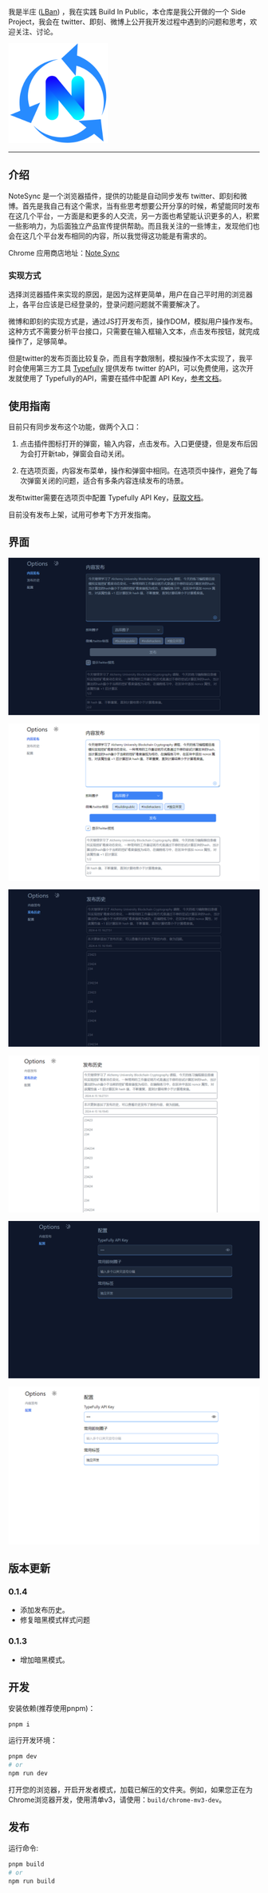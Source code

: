 我是半庄 ([LBan](https://twitter.com/LBan2049)) ，我在实践 Build In Public，本仓库是我公开做的一个 Side Project，我会在 twitter、即刻、微博上公开我开发过程中遇到的问题和思考，欢迎关注、讨论。


<img src="./assets/icon.png" width="200px" />

---

## 介绍

NoteSync 是一个浏览器插件，提供的功能是自动同步发布 twitter、即刻和微博。首先是我自己有这个需求，当有些思考想要公开分享的时候，希望能同时发布在这几个平台，一方面是和更多的人交流，另一方面也希望能认识更多的人，积累一些影响力，为后面独立产品宣传提供帮助。而且我关注的一些博主，发现他们也会在这几个平台发布相同的内容，所以我觉得这功能是有需求的。

Chrome 应用商店地址：[Note Sync](https://chrome.google.com/webstore/detail/note-sync%E9%9A%8F%E7%AC%94%E5%90%8C%E6%AD%A5/dlndiobcgnbmbeekdekcpjglkpnfcnnl?hl=en&authuser=0)

### 实现方式

选择浏览器插件来实现的原因，是因为这样更简单，用户在自己平时用的浏览器上，各平台应该是已经登录的，登录问题问题就不需要解决了。

微博和即刻的实现方式是，通过JS打开发布页，操作DOM，模拟用户操作发布。这种方式不需要分析平台接口，只需要在输入框输入文本，点击发布按钮，就完成操作了，足够简单。

但是twitter的发布页面比较复杂，而且有字数限制，模拟操作不太实现了，我平时会使用第三方工具 [Typefully](https://typefully.com/) 提供发布 twitter 的API，可以免费使用，这次开发就使用了 Typefully的API，需要在插件中配置 API Key，[参考文档](https://help.typefully.com/api)。

## 使用指南

目前只有同步发布这个功能，做两个入口：

1. 点击插件图标打开的弹窗，输入内容，点击发布。入口更便捷，但是发布后因为会打开新tab，弹窗会自动关闭。

2. 在选项页面，内容发布菜单，操作和弹窗中相同。在选项页中操作，避免了每次弹窗关闭的问题，适合有多条内容连续发布的场景。

发布twitter需要在选项页中配置 Typefully API Key，[获取文档](https://help.typefully.com/api)。

目前没有发布上架，试用可参考下方开发指南。

## 界面

![内容发布-暗黑](./docs/img/0-1-4/content-publish-dark.png)

![内容发布](./docs/img/0-1-4/content-publish.png)

![发布历史-暗黑](./docs/img/0-1-4/publish-history-dark.png)

![发布历史](./docs/img/0-1-4/publish-history.png)

![配置-暗黑](./docs/img/setting-dark-240205.png)

![配置](./docs/img/setting-light-240205.png)

## 版本更新

### 0.1.4

- 添加发布历史。
- 修复暗黑模式样式问题

### 0.1.3

- 增加暗黑模式。

## 开发

安装依赖(推荐使用pnpm)：

```bash
pnpm i
```

运行开发环境：

```bash
pnpm dev
# or
npm run dev
```

打开您的浏览器，开启开发者模式，加载已解压的文件夹。例如，如果您正在为Chrome浏览器开发，使用清单v3，请使用：`build/chrome-mv3-dev`。

## 发布

运行命令:

```bash
pnpm build
# or
npm run build
```